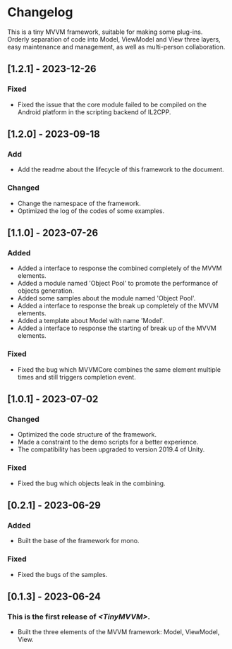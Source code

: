 # Changelog
This is a tiny MVVM framework, suitable for making some plug-ins.
<br>Orderly separation of code into Model, ViewModel and View three layers, easy maintenance and management, as well as multi-person collaboration.

## [1.2.1] - 2023-12-26

### Fixed
- Fixed the issue that the core module failed to be compiled on the Android platform in the scripting backend of IL2CPP.

## [1.2.0] - 2023-09-18

### Add
- Add the readme about the lifecycle of this framework to the document.

### Changed
- Change the namespace of the framework.
- Optimized the log of the codes of some examples.

## [1.1.0] - 2023-07-26

### Added
- Added a interface to response the combined completely of the MVVM elements.
- Added a module named 'Object Pool' to promote the performance of objects generation.
- Added some samples about the module named 'Object Pool'.
- Added a interface to response the break up completely of the MVVM elements.
- Added a template about Model with name 'Model'.
- Added a interface to response the starting of break up of the MVVM elements.

### Fixed
- Fixed the bug which MVVMCore combines the same element multiple times and still triggers completion event.

## [1.0.1] - 2023-07-02

### Changed
- Optimized the code structure of the framework. 
- Made a constraint to the demo scripts for a better experience.
- The compatibility has been upgraded to version 2019.4 of Unity.
### Fixed
- Fixed the bug which objects leak in the combining.

## [0.2.1] - 2023-06-29

### Added
- Built the base of the framework for mono.
### Fixed
- Fixed the bugs of the samples.

## [0.1.3] - 2023-06-24

### This is the first release of *\<TinyMVVM\>*.

- Built the three elements of the MVVM framework: Model, ViewModel, View.